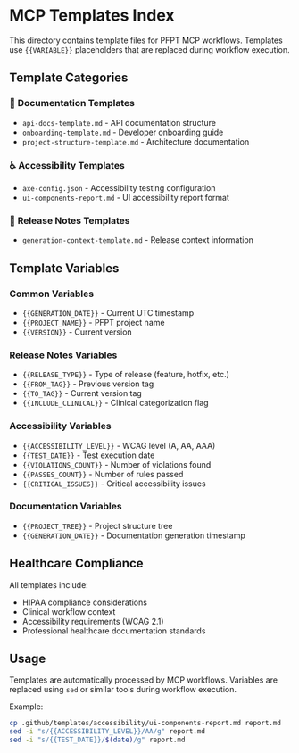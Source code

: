 # MCP Templates Index

This directory contains template files for PFPT MCP workflows. Templates use `{{VARIABLE}}` placeholders that are replaced during workflow execution.

## Template Categories

### 📄 **Documentation Templates**
- `api-docs-template.md` - API documentation structure
- `onboarding-template.md` - Developer onboarding guide
- `project-structure-template.md` - Architecture documentation

### ♿ **Accessibility Templates**
- `axe-config.json` - Accessibility testing configuration
- `ui-components-report.md` - UI accessibility report format

### 📝 **Release Notes Templates**
- `generation-context-template.md` - Release context information

## Template Variables

### Common Variables
- `{{GENERATION_DATE}}` - Current UTC timestamp
- `{{PROJECT_NAME}}` - PFPT project name
- `{{VERSION}}` - Current version

### Release Notes Variables
- `{{RELEASE_TYPE}}` - Type of release (feature, hotfix, etc.)
- `{{FROM_TAG}}` - Previous version tag
- `{{TO_TAG}}` - Current version tag
- `{{INCLUDE_CLINICAL}}` - Clinical categorization flag

### Accessibility Variables
- `{{ACCESSIBILITY_LEVEL}}` - WCAG level (A, AA, AAA)
- `{{TEST_DATE}}` - Test execution date
- `{{VIOLATIONS_COUNT}}` - Number of violations found
- `{{PASSES_COUNT}}` - Number of rules passed
- `{{CRITICAL_ISSUES}}` - Critical accessibility issues

### Documentation Variables
- `{{PROJECT_TREE}}` - Project structure tree
- `{{GENERATION_DATE}}` - Documentation generation timestamp

## Healthcare Compliance

All templates include:
- HIPAA compliance considerations
- Clinical workflow context
- Accessibility requirements (WCAG 2.1)
- Professional healthcare documentation standards

## Usage

Templates are automatically processed by MCP workflows. Variables are replaced using `sed` or similar tools during workflow execution.

Example:
```bash
cp .github/templates/accessibility/ui-components-report.md report.md
sed -i "s/{{ACCESSIBILITY_LEVEL}}/AA/g" report.md
sed -i "s/{{TEST_DATE}}/$(date)/g" report.md
```